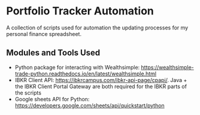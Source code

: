 # Portfolio Tracker Automation

A collection of scripts used for automation the updating processes for my personal finance spreadsheet.

## Modules and Tools Used

- Python package for interacting with Wealthsimple: https://wealthsimple-trade-python.readthedocs.io/en/latest/wealthsimple.html
- IBKR Client API: https://ibkrcampus.com/ibkr-api-page/cpapi/. Java + the IBKR Client Portal Gateway are both required for the 
IBKR parts of the scripts
- Google sheets API for Python: https://developers.google.com/sheets/api/quickstart/python

